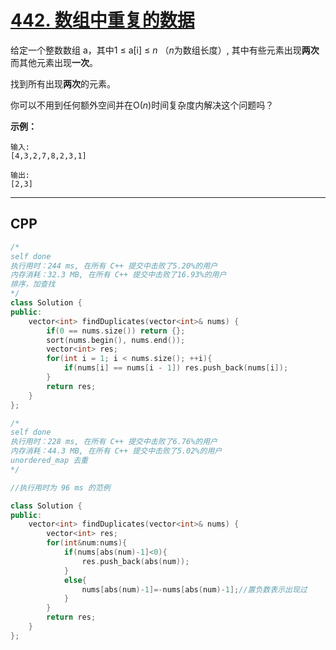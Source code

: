 # [442. 数组中重复的数据](https://leetcode-cn.com/problems/find-all-duplicates-in-an-array/)

给定一个整数数组 a，其中1 ≤ a[i] ≤ *n* （*n*为数组长度）, 其中有些元素出现**两次**而其他元素出现**一次**。

找到所有出现**两次**的元素。

你可以不用到任何额外空间并在O(*n*)时间复杂度内解决这个问题吗？

**示例：**

```
输入:
[4,3,2,7,8,2,3,1]

输出:
[2,3]
```

***

## CPP

```cpp
/*
self done
执行用时：244 ms, 在所有 C++ 提交中击败了5.20%的用户
内存消耗：32.3 MB, 在所有 C++ 提交中击败了16.93%的用户
排序，加查找
*/
class Solution {
public:
    vector<int> findDuplicates(vector<int>& nums) {
        if(0 == nums.size()) return {};
        sort(nums.begin(), nums.end());
        vector<int> res;
        for(int i = 1; i < nums.size(); ++i){
            if(nums[i] == nums[i - 1]) res.push_back(nums[i]);
        }
        return res;
    }
};

/*
self done
执行用时：228 ms, 在所有 C++ 提交中击败了6.76%的用户
内存消耗：44.3 MB, 在所有 C++ 提交中击败了5.02%的用户
unordered_map 去重
*/
```



```cpp
//执行用时为 96 ms 的范例

class Solution {
public:
    vector<int> findDuplicates(vector<int>& nums) {
        vector<int> res;
        for(int&num:nums){
            if(nums[abs(num)-1]<0){
                res.push_back(abs(num));
            }
            else{
                nums[abs(num)-1]=-nums[abs(num)-1];//置负数表示出现过
            }
        }
        return res;
    }
};
```

